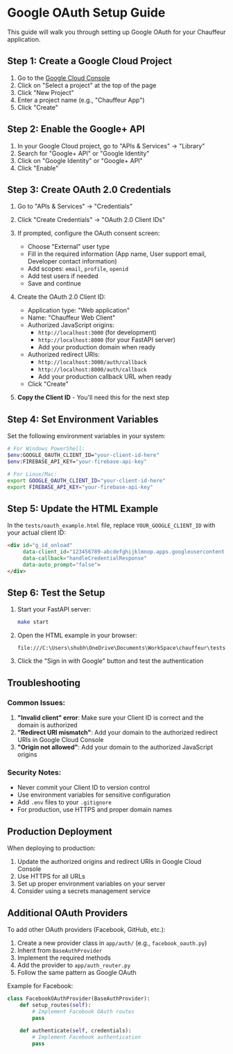 # Google OAuth Setup Guide

This guide will walk you through setting up Google OAuth for your Chauffeur application.

## Step 1: Create a Google Cloud Project

1. Go to the [Google Cloud Console](https://console.cloud.google.com/)
2. Click on "Select a project" at the top of the page
3. Click "New Project"
4. Enter a project name (e.g., "Chauffeur App")
5. Click "Create"

## Step 2: Enable the Google+ API

1. In your Google Cloud project, go to "APIs & Services" → "Library"
2. Search for "Google+ API" or "Google Identity"
3. Click on "Google Identity" or "Google+ API"
4. Click "Enable"

## Step 3: Create OAuth 2.0 Credentials

1. Go to "APIs & Services" → "Credentials"
2. Click "Create Credentials" → "OAuth 2.0 Client IDs"
3. If prompted, configure the OAuth consent screen:
   - Choose "External" user type
   - Fill in the required information (App name, User support email, Developer contact information)
   - Add scopes: `email`, `profile`, `openid`
   - Add test users if needed
   - Save and continue

4. Create the OAuth 2.0 Client ID:
   - Application type: "Web application"
   - Name: "Chauffeur Web Client"
   - Authorized JavaScript origins:
     - `http://localhost:3000` (for development)
     - `http://localhost:8000` (for your FastAPI server)
     - Add your production domain when ready
   - Authorized redirect URIs:
     - `http://localhost:3000/auth/callback`
     - `http://localhost:8000/auth/callback`
     - Add your production callback URL when ready
   - Click "Create"

5. **Copy the Client ID** - You'll need this for the next step

## Step 4: Set Environment Variables

Set the following environment variables in your system:
```bash
# For Windows PowerShell:
$env:GOOGLE_OAUTH_CLIENT_ID="your-client-id-here"
$env:FIREBASE_API_KEY="your-firebase-api-key"

# For Linux/Mac:
export GOOGLE_OAUTH_CLIENT_ID="your-client-id-here"
export FIREBASE_API_KEY="your-firebase-api-key"
```

## Step 5: Update the HTML Example

In the `tests/oauth_example.html` file, replace `YOUR_GOOGLE_CLIENT_ID` with your actual client ID:

```html
<div id="g_id_onload"
     data-client_id="123456789-abcdefghijklmnop.apps.googleusercontent.com"
     data-callback="handleCredentialResponse"
     data-auto_prompt="false">
</div>
```

## Step 6: Test the Setup

1. Start your FastAPI server:
   ```bash
   make start
   ```

2. Open the HTML example in your browser:
   ```
   file:///C:\Users\shubh\OneDrive\Documents\WorkSpace\chauffeur\tests\oauth_example.html
   ```

3. Click the "Sign in with Google" button and test the authentication

## Troubleshooting

### Common Issues:

1. **"Invalid client" error**: Make sure your Client ID is correct and the domain is authorized
2. **"Redirect URI mismatch"**: Add your domain to the authorized redirect URIs in Google Cloud Console
3. **"Origin not allowed"**: Add your domain to the authorized JavaScript origins

### Security Notes:

- Never commit your Client ID to version control
- Use environment variables for sensitive configuration
- Add `.env` files to your `.gitignore`
- For production, use HTTPS and proper domain names

## Production Deployment

When deploying to production:

1. Update the authorized origins and redirect URIs in Google Cloud Console
2. Use HTTPS for all URLs
3. Set up proper environment variables on your server
4. Consider using a secrets management service

## Additional OAuth Providers

To add other OAuth providers (Facebook, GitHub, etc.):

1. Create a new provider class in `app/auth/` (e.g., `facebook_oauth.py`)
2. Inherit from `BaseAuthProvider`
3. Implement the required methods
4. Add the provider to `app/auth_router.py`
5. Follow the same pattern as Google OAuth

Example for Facebook:
```python
class FacebookOAuthProvider(BaseAuthProvider):
    def setup_routes(self):
        # Implement Facebook OAuth routes
        pass
    
    def authenticate(self, credentials):
        # Implement Facebook authentication
        pass
```
